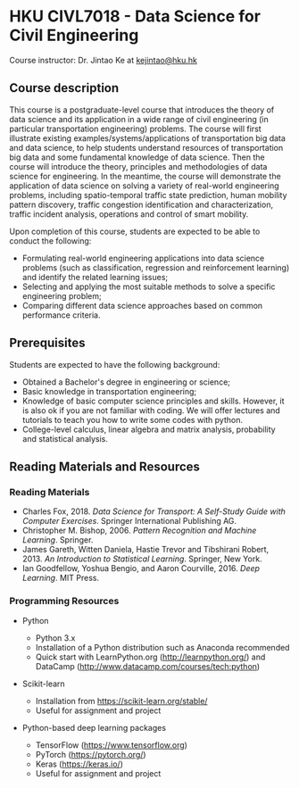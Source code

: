 # HKU CIVL7018 - Data Science for Civil Engineering
Course instructor: Dr. Jintao Ke at kejintao@hku.hk

## Course description
This course is a postgraduate-level course that introduces the theory of data science and its application in a wide range of civil engineering (in particular transportation engineering) problems. The course will first illustrate existing examples/systems/applications of transportation big data and data science, to help students understand resources of transportation big data and some fundamental knowledge of data science. Then the course will introduce the theory, principles and methodologies of data science for engineering. In the meantime, the course will demonstrate the application of data science on solving a variety of real-world engineering problems, including spatio-temporal traffic state prediction, human mobility pattern discovery, traffic congestion identification and characterization, traffic incident analysis, operations and control of smart mobility.

Upon completion of this course, students are expected to be able to conduct the following:
- Formulating real-world engineering applications into data science problems (such as classification, regression and reinforcement learning) and identify the related learning issues;
- Selecting and applying the most suitable methods to solve a specific engineering problem;
- Comparing different data science approaches based on common performance criteria.

## Prerequisites
Students are expected to have the following background:
- Obtained a Bachelor's degree in engineering or science;
- Basic knowledge in transportation engineering;
- Knowledge of basic computer science principles and skills. However, it is also ok if you are not familiar with coding. We will offer lectures and tutorials to teach you how to write some codes with python.
- College-level calculus, linear algebra and matrix analysis, probability and statistical analysis.

## Reading Materials and Resources
### Reading Materials
		
- Charles Fox, 2018. *Data Science for Transport: A Self-Study Guide with Computer Exercises*. Springer International Publishing AG.
- Christopher M. Bishop, 2006. *Pattern Recognition and Machine Learning*. Springer.
- James Gareth, Witten Daniela, Hastie Trevor and Tibshirani Robert, 2013. *An Introduction to Statistical Learning*. Springer, New York.
- Ian Goodfellow, Yoshua Bengio, and Aaron Courville, 2016. *Deep Learning*. MIT Press.
		
### Programming Resources

- Python
    - Python 3.x
    - Installation of a Python distribution such as Anaconda recommended
    - Quick start with LearnPython.org (http://learnpython.org/) and DataCamp (http://www.datacamp.com/courses/tech:python)

- Scikit-learn
    - Installation from https://scikit-learn.org/stable/
    - Useful for assignment and project

- Python-based deep learning packages
    - TensorFlow (https://www.tensorflow.org)
    - PyTorch (https://pytorch.org/)
    - Keras (https://keras.io/)
    - Useful for assignment and project
			
		
